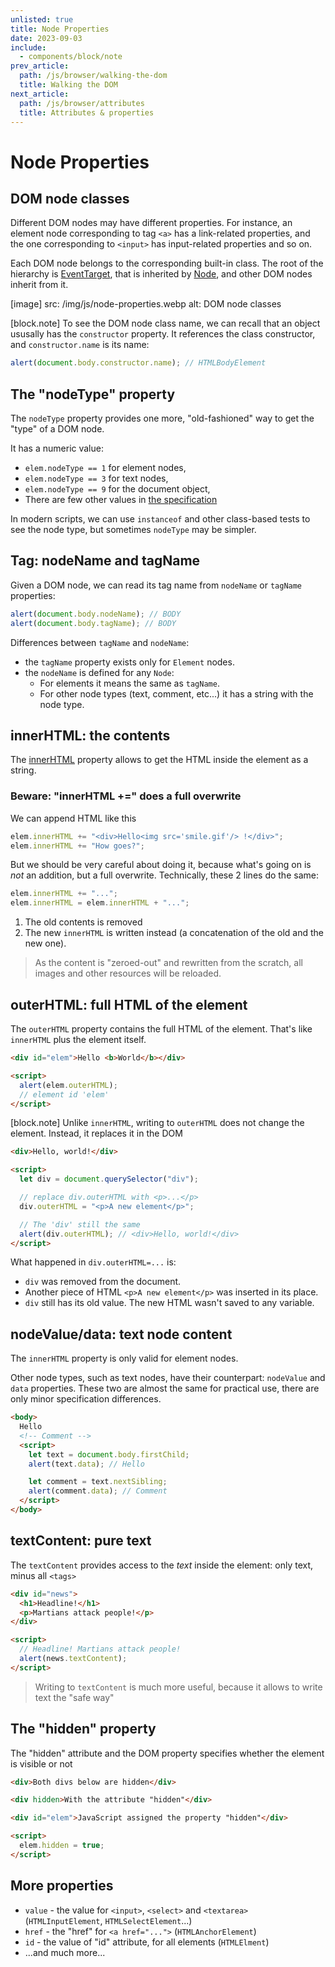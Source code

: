 ```yaml
---
unlisted: true
title: Node Properties
date: 2023-09-03
include:
  - components/block/note
prev_article:
  path: /js/browser/walking-the-dom
  title: Walking the DOM
next_article:
  path: /js/browser/attributes
  title: Attributes & properties
---
```


# Node Properties

## DOM node classes

Different DOM nodes may have different properties. For instance, an element node corresponding to tag
`<a>` has a link-related properties, and the one corresponding to `<input>` has input-related properties
and so on.

Each DOM node belongs to the corresponding built-in class. The root of the hierarchy is
[EventTarget](https://dom.spec.whatwg.org/#eventtarget), that is inherited by [Node](https://dom.spec.whatwg.org/#interface-node),
and other DOM nodes inherit from it.

[image]
  src: /img/js/node-properties.webp
  alt: DOM node classes

[block.note]
  To see the DOM node class name, we can recall that an object ususally has the `constructor` property.
  It references the class constructor, and `constructor.name` is its name:

  ```js
  alert(document.body.constructor.name); // HTMLBodyElement
  ```

## The "nodeType" property

The `nodeType` property provides one more, "old-fashioned" way to get the "type" of a DOM node.

It has a numeric value:

- `elem.nodeType == 1` for element nodes,
- `elem.nodeType == 3` for text nodes,
- `elem.nodeType == 9` for the document object,
- There are few other values in [the specification](https://dom.spec.whatwg.org/#node)

In modern scripts, we can use `instanceof` and other class-based tests to see the node type, but sometimes
`nodeType` may be simpler.

## Tag: nodeName and tagName

Given a DOM node, we can read its tag name from `nodeName` or `tagName` properties:

```js
alert(document.body.nodeName); // BODY
alert(document.body.tagName); // BODY
```

Differences between `tagName` and `nodeName`:

- the `tagName` property exists only for `Element` nodes.
- the `nodeName` is defined for any `Node`:
  - For elements it means the same as `tagName`.
  - For other node types (text, comment, etc...) it has a string with the node type.

## innerHTML: the contents

The [innerHTML](https://w3c.github.io/DOM-Parsing/#the-innerhtml-mixin) property allows to get the HTML
inside the element as a string.

### Beware: "innerHTML +=" does a full overwrite

We can append HTML like this

```js
elem.innerHTML += "<div>Hello<img src='smile.gif'/> !</div>";
elem.innerHTML += "How goes?";
```

But we should be very careful about doing it, because what's going on is _not_ an addition, but a full
overwrite. Technically, these 2 lines do the same:

```js
elem.innerHTML += "...";
elem.innerHTML = elem.innerHTML + "...";
```

1. The old contents is removed
2. The new `innerHTML` is written instead (a concatenation of the old and the new one).

> As the content is "zeroed-out" and rewritten from the scratch, all images and other resources will
> be reloaded.

## outerHTML: full HTML of the element

The `outerHTML` property contains the full HTML of the element. That's like `innerHTML` plus the element
itself.

```html
<div id="elem">Hello <b>World</b></div>

<script>
  alert(elem.outerHTML);
  // element id 'elem'
</script>
```

[block.note]
  Unlike `innerHTML`, writing to `outerHTML` does not change the element. Instead, it replaces it in the
  DOM

  ```html
  <div>Hello, world!</div>

  <script>
    let div = document.querySelector("div");

    // replace div.outerHTML with <p>...</p>
    div.outerHTML = "<p>A new element</p>";

    // The 'div' still the same
    alert(div.outerHTML); // <div>Hello, world!</div>
  </script>
  ```

  What happened in `div.outerHTML=...` is:

  - `div` was removed from the document.
  - Another piece of HTML `<p>A new element</p>` was inserted in its place.
  - `div` still has its old value. The new HTML wasn't saved to any variable.

## nodeValue/data: text node content

The `innerHTML` property is only valid for element nodes.

Other node types, such as text nodes, have their counterpart: `nodeValue` and `data` properties.
These two are almost the same for practical use, there are only minor specification differences.

```html
<body>
  Hello
  <!-- Comment -->
  <script>
    let text = document.body.firstChild;
    alert(text.data); // Hello

    let comment = text.nextSibling;
    alert(comment.data); // Comment
  </script>
</body>
```

## textContent: pure text

The `textContent` provides access to the _text_ inside the element: only text, minus all `<tags>`

```html
<div id="news">
  <h1>Headline!</h1>
  <p>Martians attack people!</p>
</div>

<script>
  // Headline! Martians attack people!
  alert(news.textContent);
</script>
```

> Writing to `textContent` is much more useful, because it allows to write text the "safe way"

## The "hidden" property

The "hidden" attribute and the DOM property specifies whether the element is visible or not

```html
<div>Both divs below are hidden</div>

<div hidden>With the attribute "hidden"</div>

<div id="elem">JavaScript assigned the property "hidden"</div>

<script>
  elem.hidden = true;
</script>
```

## More properties

- `value` - the value for `<input>`, `<select>` and `<textarea>` (`HTMLInputElement`, `HTMLSelectElement`...)
- `href` - the "href" for `<a href="...">` (`HTMLAnchorElement`)
- `id` - the value of "id" attribute, for all elements (`HTMLElment`)
- ...and much more...
